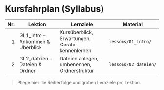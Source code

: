 # Kursfahrplan (Syllabus)

| Nr. | Lektion | Lernziele | Material |
|---:|---|---|---|
| 1 | GL1_intro – Ankommen & Überblick | Kursüberblick, Erwartungen, Geräte kennenlernen | `lessons/01_intro/` |
| 2 | GL2_dateien – Dateien & Ordner | Dateien anlegen, umbenennen, Ordnerstruktur | `lessons/02_dateien/` |

> Pflege hier die Reihenfolge und groben Lernziele pro Lektion.
